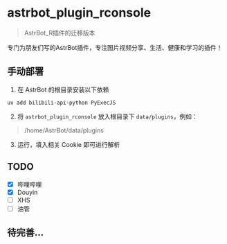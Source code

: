 # astrbot_plugin_rconsole

> AstrBot_R插件的迁移版本

专门为朋友们写的AstrBot插件，专注图片视频分享、生活、健康和学习的插件！

## 手动部署

1. 在 AstrBot 的根目录安装以下依赖
```
uv add bilibili-api-python PyExecJS
```

2. 将 `astrbot_plugin_rconsole` 放入根目录下 `data/plugins`，例如：

> /home/AstrBot/data/plugins

3. 运行，填入相关 Cookie 即可进行解析

## TODO

- [x] 哔哩哔哩
- [x] Douyin
- [ ] XHS
- [ ] 油管

## 待完善...